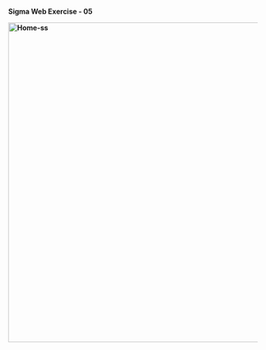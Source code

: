 <b> Sigma Web Exercise - 05 <b> 

<img width="1338" height="646" alt="Home-ss" src="https://github.com/user-attachments/assets/e4c5f8c8-5a54-4f93-a011-f772ed13d32e" />
